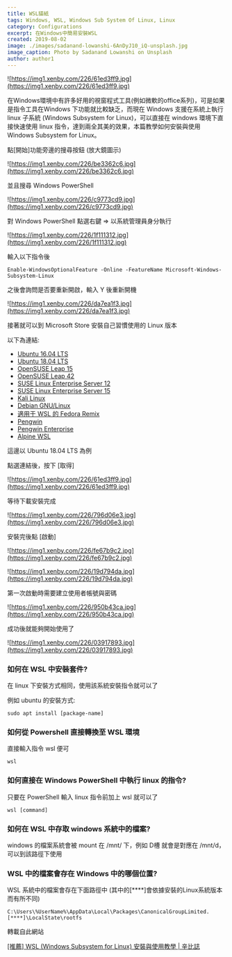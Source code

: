 ```yaml
---
title: WSL貓紙
tags: Windows, WSL, Windows Sub System Of Linux, Linux
category: Configurations
excerpt: 在Windows中簡易安裝WSL
created: 2019-08-02
image: ./images/sadanand-lowanshi-6AnDyJ10_iQ-unsplash.jpg
image_caption: Photo by Sadanand Lowanshi on Unsplash
author: author1
---
```


![https://img1.xenby.com/226/61ed3ff9.jpg](https://img1.xenby.com/226/61ed3ff9.jpg)

在Windows環境中有許多好用的視窗程式工具(例如微軟的office系列)，可是如果是指令工具在Windows 下功能就比較缺乏，而現在 Windows 支援在系統上執行 linux 子系統 (Windows Subsystem for Linux)，可以直接在 windows 環境下直接快速使用 linux 指令，達到兩全其美的效果，本篇教學如何安裝與使用 Windows Subsystem for Linux。

點[開始]功能旁邊的搜尋按鈕 (放大鏡圖示)

![https://img1.xenby.com/226/be3362c6.jpg](https://img1.xenby.com/226/be3362c6.jpg)

並且搜尋 Windows PowerShell

![https://img1.xenby.com/226/c9773cd9.jpg](https://img1.xenby.com/226/c9773cd9.jpg)

對 Windows PowerShell 點選右鍵 => 以系統管理員身分執行

![https://img1.xenby.com/226/1f111312.jpg](https://img1.xenby.com/226/1f111312.jpg)

輸入以下指令後

    Enable-WindowsOptionalFeature -Online -FeatureName Microsoft-Windows-Subsystem-Linux

之後會詢問是否要重新開啟，輸入 Y 後重新開機

![https://img1.xenby.com/226/da7ea1f3.jpg](https://img1.xenby.com/226/da7ea1f3.jpg)

接著就可以到 Microsoft Store 安裝自己習慣使用的 Linux 版本

以下為連結:

- [Ubuntu 16.04 LTS](https://www.microsoft.com/store/apps/9pjn388hp8c9)
- [Ubuntu 18.04 LTS](https://www.microsoft.com/store/apps/9N9TNGVNDL3Q)
- [OpenSUSE Leap 15](https://www.microsoft.com/store/apps/9n1tb6fpvj8c)
- [OpenSUSE Leap 42](https://www.microsoft.com/store/apps/9njvjts82tjx)
- [SUSE Linux Enterprise Server 12](https://www.microsoft.com/store/apps/9p32mwbh6cns)
- [SUSE Linux Enterprise Server 15](https://www.microsoft.com/store/apps/9pmw35d7fnlx)
- [Kali Linux](https://www.microsoft.com/store/apps/9PKR34TNCV07)
- [Debian GNU/Linux](https://www.microsoft.com/store/apps/9MSVKQC78PK6)
- [適用于 WSL 的 Fedora Remix](https://www.microsoft.com/store/apps/9n6gdm4k2hnc)
- [Pengwin](https://www.microsoft.com/store/apps/9NV1GV1PXZ6P)
- [Pengwin Enterprise](https://www.microsoft.com/store/apps/9N8LP0X93VCP)
- [Alpine WSL](https://www.microsoft.com/store/apps/9p804crf0395)

這邊以 Ubuntu 18.04 LTS 為例

點選連結後，按下 [取得]

![https://img1.xenby.com/226/61ed3ff9.jpg](https://img1.xenby.com/226/61ed3ff9.jpg)

等待下載安裝完成

![https://img1.xenby.com/226/796d06e3.jpg](https://img1.xenby.com/226/796d06e3.jpg)

安裝完後點 [啟動]

![https://img1.xenby.com/226/fe67b9c2.jpg](https://img1.xenby.com/226/fe67b9c2.jpg)

![https://img1.xenby.com/226/19d794da.jpg](https://img1.xenby.com/226/19d794da.jpg)

第一次啟動時需要建立使用者帳號與密碼

![https://img1.xenby.com/226/950b43ca.jpg](https://img1.xenby.com/226/950b43ca.jpg)

成功後就能夠開始使用了

![https://img1.xenby.com/226/03917893.jpg](https://img1.xenby.com/226/03917893.jpg)

### 如何在 WSL 中安裝套件?

在 linux 下安裝方式相同，使用該系統安裝指令就可以了

例如 ubuntu 的安裝方式:

    sudo apt install [package-name]

### 如何從 Powershell 直接轉換至 WSL 環境

直接輸入指令 wsl 便可

    wsl

### 如何直接在 Windows PowerShell 中執行 linux 的指令?

只要在 PowerShell 輸入 linux 指令前加上 wsl 就可以了

    wsl [command]

### 如何在 WSL 中存取 windows 系統中的檔案?

windows 的檔案系統會被 mount 在 /mnt/ 下，例如 D槽 就會是對應在 /mnt/d，可以到該路徑下使用

### WSL 中的檔案會存在 Windows 中的哪個位置?

WSL 系統中的檔案會存在下面路徑中 (其中的[****]會依據安裝的Linux系統版本而有所不同)

    C:\Users\%UserName%\AppData\Local\Packages\CanonicalGroupLimited.[****]\LocalState\rootfs

轉載自此網站

[[推薦] WSL (Windows Subsystem for Linux) 安裝與使用教學 | 辛比誌](https://xenby.com/b/226-%E6%8E%A8%E8%96%A6-wsl-windows-subsystem-for-linux-%E5%AE%89%E8%A3%9D%E8%88%87%E4%BD%BF%E7%94%A8%E6%95%99%E5%AD%B8)
